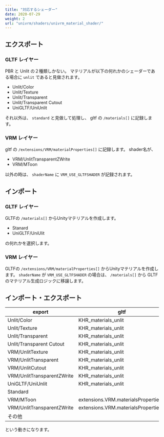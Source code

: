 ```yaml
---
title: "対応するシェーダー"
date: 2020-07-29
weight: 2
url: "univrm/shaders/univrm_material_shader/"
---
```


## エクスポート

### GLTF レイヤー

PBR と Unlit の２種類しかない。
マテリアルが以下の何れかのシェーダーである場合に `unlit` であると見做されます。

* Unlit/Color
* Unlit/Texture
* Unlit/Transparent
* Unlit/Transparent Cutout
* UniGLTF/UniUnlit

それ以外は、 `standard` と見做して処理し、 gltf の `/materials[]` に記録します。

### VRM レイヤー

gltf の `/extensions/VRM/materialProperties[]` に記録します。
shader名が、

* VRM/UnlitTransparentZWrite
* VRM/MToon

以外の時は、 `shaderName` に `VRM_USE_GLTFSHADER` が記録されます。

## インポート

### GLTF レイヤー

GLTFの `/materials[]` からUnityマテリアルを作成します。

* Stanard
* UniGLTF/UniUlit

の何れかを選択します。

###  VRM レイヤー

GLTFの `/extensions/VRM/materialProperties[]` からUnityマテリアルを作成します。
`shaderName` が `VRM_USE_GLTFSHADER` の場合は、 `/materials[]` から GLTFのマテリアル生成ロジックに移譲します。

## インポート・エクスポート

| export                     | gltf                                 | import                     |
|----------------------------|--------------------------------------|----------------------------|
| Unlit/Color                | KHR_materials_unlit                  | UniGLTF/UniUnlit           |
| Unlit/Texture              | KHR_materials_unlit                  | UniGLTF/UniUnlit           |
| Unlit/Transparent          | KHR_materials_unlit                  | UniGLTF/UniUnlit           |
| Unlit/Transparent Cutout   | KHR_materials_unlit                  | UniGLTF/UniUnlit           |
| VRM/UnlitTexture           | KHR_materials_unlit                  | UniGLTF/UniUnlit           |
| VRM/UnlitTransparent       | KHR_materials_unlit                  | UniGLTF/UniUnlit           |
| VRM/UnlitCutout            | KHR_materials_unlit                  | UniGLTF/UniUnlit           |
| VRM/UnlitTransparentZWrite | KHR_materials_unlit                  | UniGLTF/UniUnlit           |
| UniGLTF/UniUnlit           | KHR_materials_unlit                  | UniGLTF/UniUnlit           |
| Standard                   |                                      | Standard                   |
| VRM/MToon                  | extensions.VRM.materialsProperties[] | VRM/MToon                  |
| VRM/UnlitTransparentZWrite | extensions.VRM.materialsProperties[] | VRM/UnlitTransparentZWrite |
| その他                     |                                      | Standard                   |

という動きになります。
